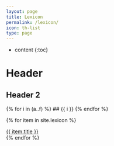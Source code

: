 ```yaml
---
layout: page
title: Lexicon
permalink: /lexicon/
icon: th-list
type: page
---
```


* content
{:toc}

# Header
## Header 2

{% for i in (a..f) %}
    ## {{ i }}
{% endfor %}

{% for item in site.lexicon %}
  <div class="lexicon">
    <a href="{{ item.url }}">{{ item.title }}</a>
  </div>
{% endfor %}
